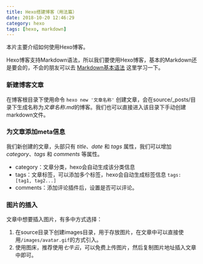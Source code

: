 ```yaml
---
title: Hexo搭建博客（用法篇）
date: 2018-10-20 12:46:29
category: hexo
tags: [hexo, markdown]
---
```


本片主要介绍如何使用Hexo博客。
<!-- more -->

Hexo博客支持Markdown语法，所以我们要使用Hexo博客，基本的Markdown还是要会的，不会的朋友可以去 [Markdown基本语法](https://www.jianshu.com/p/191d1e21f7ed) 这里学习一下。

### 新建博客文章
在博客根目录下使用命令 `hexo new '文章名称'` 创建文章，会在source/_posts/目录下生成名称为*文章名称.md*的博客。我们也可以直接进入该目录下手动创建markdown文件。

### 为文章添加meta信息
我们新创建的文章，头部只有 *title*、*date* 和 *tags* 属性，我们可以增加 *category*、*tags* 和 *comments* 等属性。
* category：文章分类，hexo会自动生成该分类信息
* tags：文章标签，可以添加多个标签，hexo会自动生成标签信息
`tags: [tag1, tag2...]`
* comments：添加评论插件后，设置是否可以评论。

### 图片的插入
文章中想要插入图片，有多中方式选择：
1. 在source目录下创建images目录，用于存放图片，在文章中可以直接使用`/images/avatar.gif`的方式引入。
2. 使用图床，推荐使用*七牛云*，可以免费上传图片，然后复制图片地址插入文章中即可。




